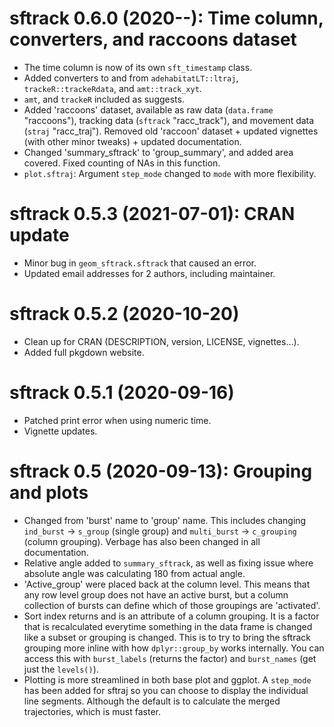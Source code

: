 # sftrack 0.6.0 (2020--): Time column, converters, and raccoons dataset

* The time column is now of its own `sft_timestamp` class.
* Added converters to and from `adehabitatLT::ltraj`,
  `trackeR::trackeRdata`, and `amt::track_xyt`.
* `amt`, and `trackeR` included as suggests.
* Added 'raccoons' dataset, available as raw data (`data.frame`
  "raccoons"), tracking data (`sftrack` "racc_track"), and movement
  data (`straj` "racc_traj"). Removed old 'raccoon' dataset + updated
  vignettes (with other minor tweaks) + updated documentation.
* Changed 'summary_sftrack' to 'group_summary', and added area
  covered. Fixed counting of NAs in this function.
* `plot.sftraj`: Argument `step_mode` changed to `mode` with more
  flexibility.


# sftrack 0.5.3 (2021-07-01): CRAN update

* Minor bug in `geom_sftrack.sftrack` that caused an error.
* Updated email addresses for 2 authors, including maintainer.


# sftrack 0.5.2 (2020-10-20)

* Clean up for CRAN (DESCRIPTION, version, LICENSE, vignettes…).
* Added full pkgdown website.


# sftrack 0.5.1 (2020-09-16)

* Patched print error when using numeric time.
* Vignette updates.


# sftrack 0.5 (2020-09-13): Grouping and plots

* Changed from 'burst' name to 'group' name. This includes changing
  `ind_burst` -> `s_group` (single group) and `multi_burst` ->
  `c_grouping` (column grouping). Verbage has also been changed in all
  documentation.
* Relative angle added to `summary_sftrack`, as well as fixing issue
  where absolute angle was calculating 180 from actual angle.
* 'Active_group' were placed back at the column level. This means that
  any row level group does not have an active burst, but a column
  collection of bursts can define which of those groupings are
  'activated'.
* Sort index returns and is an attribute of a column grouping. It is a
  factor that is recalculated everytime something in the data frame is
  changed like a subset or grouping is changed. This is to try to
  bring the sftrack grouping more inline with how `dplyr::group_by`
  works internally. You can access this with `burst_labels` (returns
  the factor) and `burst_names` (get just the `levels()`).
* Plotting is more streamlined in both base plot and ggplot. A
  `step_mode` has been added for sftraj so you can choose to display
  the individual line segments. Although the default is to calculate
  the merged trajectories, which is must faster.
